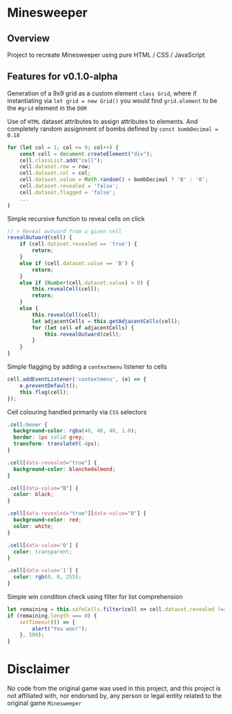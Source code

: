 # Minesweeper

## Overview
Project to recreate Minesweeper using pure HTML / CSS / JavaScript

## Features for v0.1.0-alpha
Generation of a 9x9 grid as a custom element `class Grid`, where if instantiating via `let grid = new Grid()` you would find `grid.element` to be the `#grid` element in the `DOM`

Use of `HTML` dataset attributes to assign attributes to elements. And completely random assignment of bombs defined by `const bombDecimal = 0.18`
```javascript
for (let col = 1; col <= 9; col++) {
    const cell = document.createElement("div");
    cell.classList.add("cell");
    cell.dataset.row = row;
    cell.dataset.col = col;
    cell.dataset.value = Math.random() < bombDecimal ? 'B' : '0';
    cell.dataset.revealed = 'false';
    cell.dataset.flagged = 'false';
    ...
}
```

Simple recursive function to reveal cells on click
```javascript
// > Reveal outward from a given cell
revealOutward(cell) {
    if (cell.dataset.revealed == 'true') {
        return;
    }
    else if (cell.dataset.value == 'B') {
        return;
    }
    else if (Number(cell.dataset.value) > 0) {
        this.revealCell(cell);
        return;
    }
    else {
        this.revealCell(cell);
        let adjacentCells = this.getAdjacentCells(cell);
        for (let cell of adjacentCells) {
            this.revealOutward(cell);
        }
    }
}
```

Simple flagging by adding a `contextmenu` listener to cells
```javascript
cell.addEventListener('contextmenu', (e) => {
    e.preventDefault();
    this.flag(cell);
});
```

Cell colouring handled primarily via `CSS` selectors
```css
.cell:hover {
  background-color: rgba(48, 48, 48, 1.0);
  border: 1px solid grey;
  transform: translateY(-4px);
}

.cell[data-revealed="true"] {
  background-color: blanchedalmond;
}

.cell[data-value="B"] {
  color: black;
}

.cell[data-revealed="true"][data-value="B"] {
  background-color: red;
  color: white;
}

.cell[data-value='0'] {
  color: transparent;
}

.cell[data-value='1'] {
  color: rgb(0, 0, 255);
}
```

Simple win condition check using filter for list comprehension
```javascript
let remaining = this.safeCells.filter(cell => cell.dataset.revealed !== 'true');
if (remaining.length === 0) {
    setTimeout(() => {
        alert("You won!");
    }, 500);
}
```

# Disclaimer
No code from the original game was used in this project, and this project is not affiliated with, nor endorsed by, any person or legal entity related to the original game `Minesweeper`